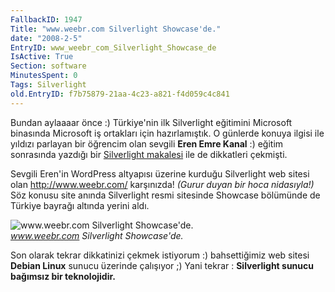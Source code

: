 ```yaml
---
FallbackID: 1947
Title: "www.weebr.com Silverlight Showcase'de."
date: "2008-2-5"
EntryID: www_weebr_com_Silverlight_Showcase_de
IsActive: True
Section: software
MinutesSpent: 0
Tags: Silverlight
old.EntryID: f7b75879-21aa-4c23-a821-f4d059c4c841
---
```

Bundan aylaaaar önce :) Türkiye'nin ilk Silverlight eğitimini Microsoft
binasında Microsoft iş ortakları için hazırlamıştık. O günlerde konuya
ilgisi ile yıldızı parlayan bir öğrencim olan sevgili **Eren Emre
Kanal** :) eğitim sonrasında yazdığı bir [Silverlight
makalesi](http://www.siberkultur.com/?q=microsoft-silverlight) ile de
dikkatleri çekmişti.

Sevgili Eren'in WordPress altyapısı üzerine kurduğu Silverlight web
sitesi olan <http://www.weebr.com/> karşınızda! *(Gurur duyan bir hoca
nidasıyla!)* Söz konusu site anında Silverlight resmi sitesinde Showcase
bölümünde de Türkiye bayrağı altında yerini aldı.

![www.weebr.com Silverlight
Showcase'de.](media/www_weebr_com_Silverlight_Showcase_de/05022008_1.jpg)\
*www.weebr.com Silverlight Showcase'de.*

Son olarak tekrar dikkatinizi çekmek istiyorum :) bahsettiğimiz web
sitesi **Debian Linux** sunucu üzerinde çalışıyor ;) Yani tekrar :
**Silverlight sunucu bağımsız bir teknolojidir.**


